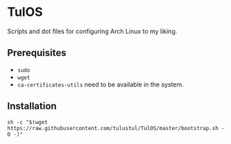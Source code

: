 # TulOS
Scripts and dot files for configuring Arch Linux to my liking.

## Prerequisites

 * `sudo`
 * `wget`
 * `ca-certificates-utils`
need to be available in the system.

## Installation

`sh -c "$(wget https://raw.githubusercontent.com/tulustul/TulOS/master/bootstrap.sh -O -)"`

